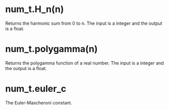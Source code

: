 # num_t.H_n(n)
Returns the harmonic sum from 0 to n.
The input is a integer and the output is a float.

# num_t.polygamma(n)
Returns the polygamma function of a real number.
The input is a integer and the output is a float.

# num_t.euler_c
The Euler-Mascheroni constant. 
